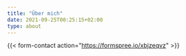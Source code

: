 ```yaml
---
title: "Über mich"
date: 2021-09-25T00:25:15+02:00
type: about
---
```


{{< form-contact action="https://formspree.io/xbjzeqvz"  >}}

